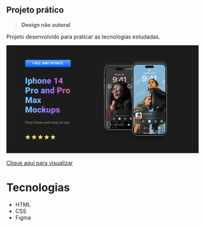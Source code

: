 ## Projeto prático

> **Design não autoral**

Projeto desenvolvido para praticar as tecnologias estudadas.

![preview](./.github/preview.png)

[Clique aqui para visualizar](https://milenarendt.github.io/propaganda-iphone)

# Tecnologias 

- HTML
- CSS
- Figma